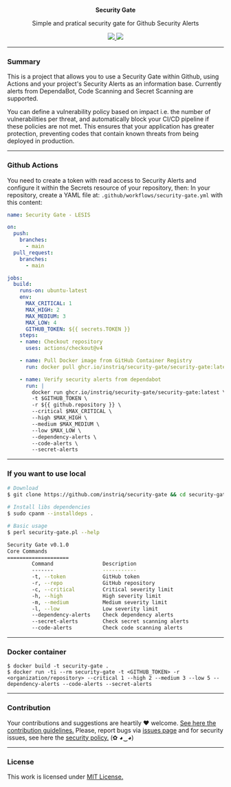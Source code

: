 <p align="center">
  <p align="center"><b>Security Gate</b></p>
  <p align="center">Simple and pratical security gate for Github Security Alerts</p>
  <p align="center">
    <a href="/LICENSE.md">
      <img src="https://img.shields.io/badge/license-MIT-blue.svg">
    </a>
     <a href="https://github.com/instriq/security-gate/releases">
      <img src="https://img.shields.io/badge/version-0.1.0-blue.svg">
    </a>
  </p>
</p>

---

### Summary

This is a project that allows you to use a Security Gate within Github, using Actions and your project's Security Alerts as an information base. Currently alerts from DependaBot, Code Scanning and Secret Scanning are supported.

You can define a vulnerability policy based on impact i.e. the number of vulnerabilities per threat, and automatically block your CI/CD pipeline if these policies are not met. This ensures that your application has greater protection, preventing codes that contain known threats from being deployed in production.

---

### Github Actions

You need to create a token with read access to Security Alerts and configure it within the Secrets resource of your repository, then:
In your repository, create a YAML file at: ```.github/workflows/security-gate.yml``` with this content:

```yaml
name: Security Gate - LESIS

on:
  push:
    branches:
      - main
  pull_request:
    branches:
      - main

jobs:
  build:
    runs-on: ubuntu-latest
    env:
      MAX_CRITICAL: 1
      MAX_HIGH: 2
      MAX_MEDIUM: 3
      MAX_LOW: 4
      GITHUB_TOKEN: ${{ secrets.TOKEN }}
    steps:
    - name: Checkout repository
      uses: actions/checkout@v4

    - name: Pull Docker image from GitHub Container Registry
      run: docker pull ghcr.io/instriq/security-gate/security-gate:latest

    - name: Verify security alerts from dependabot
      run: |
        docker run ghcr.io/instriq/security-gate/security-gate:latest \
        -t $GITHUB_TOKEN \
        -r ${{ github.repository }} \
        --critical $MAX_CRITICAL \
        --high $MAX_HIGH \
        --medium $MAX_MEDIUM \
        --low $MAX_LOW \
        --dependency-alerts \
        --code-alerts \
        --secret-alerts 
```

---

### If you want to use local

```bash
# Download
$ git clone https://github.com/instriq/security-gate && cd security-gate
    
# Install libs dependencies
$ sudo cpanm --installdeps .

# Basic usage
$ perl security-gate.pl --help

Security Gate v0.1.0
Core Commands
====================
        Command                Description
        -------                -----------
        -t, --token            GitHub token
        -r, --repo             GitHub repository
        -c, --critical         Critical severity limit
        -h, --high             High severity limit
        -m, --medium           Medium severity limit
        -l, --low              Low severity limit
        --dependency-alerts    Check dependency alerts
        --secret-alerts        Check secret scanning alerts
        --code-alerts          Check code scanning alerts
```

---

### Docker container

```
$ docker build -t security-gate .
$ docker run -ti --rm security-gate -t <GITHUB_TOKEN> -r <organization/repository> --critical 1 --high 2 --medium 3 --low 5 --dependency-alerts --code-alerts --secret-alerts 
```

---

### Contribution

Your contributions and suggestions are heartily ♥ welcome. [See here the contribution guidelines.](/.github/CONTRIBUTING.md) Please, report bugs via [issues page](https://github.com/instriq/security-gate/issues) and for security issues, see here the [security policy.](/SECURITY.md) (✿ ◕‿◕)

---

### License

This work is licensed under [MIT License.](/LICENSE.md)